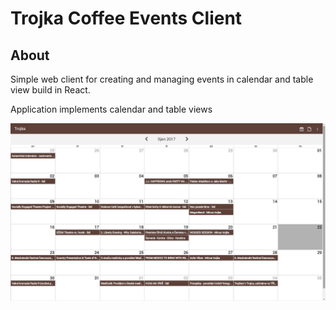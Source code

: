 # Trojka Coffee Events Client
## About
Simple web client for creating and managing events in calendar and table view build in React. 

Application implements calendar and table views

![Creating document example](https://github.com/PetrKonecny/trojka-client/blob/master/trojkaset-1.jpg)

